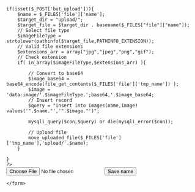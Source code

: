 <!doctype html>
<html>
<head>
    <?php
    include("config.php");
 
    if(isset($_POST['but_upload'])){
        $name = $_FILES['file']['name'];
        $target_dir = "upload/";
        $target_file = $target_dir . basename($_FILES["file"]["name"]);
        // Select file type
        $imageFileType = strtolower(pathinfo($target_file,PATHINFO_EXTENSION));
        // Valid file extensions
        $extensions_arr = array("jpg","jpeg","png","gif");
        // Check extension
        if( in_array($imageFileType,$extensions_arr) ){
            
            // Convert to base64 
            $image_base64 = base64_encode(file_get_contents($_FILES['file']['tmp_name']) );
            $image = 'data:image/'.$imageFileType.';base64,'.$image_base64;
            // Insert record
            $query = "insert into images(name,image) values('".$name."','".$image."')";
           
            mysqli_query($con,$query) or die(mysqli_error($con));
            
            // Upload file
            move_uploaded_file($_FILES['file']['tmp_name'],'upload/'.$name);
        }
    
    }
    ?>
<body>
    <form method="post" action="" enctype='multipart/form-data'>
        <input type='file' name='file' />
        <input type='submit' value='Save name' name='but_upload'>
        
    </form>

</body>
</html>
